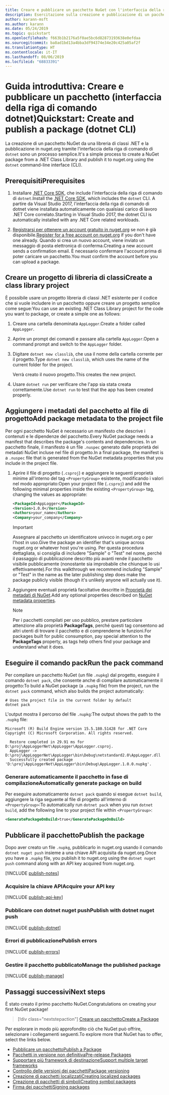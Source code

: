 ```yaml
---
title: Creare e pubblicare un pacchetto NuGet con l'interfaccia della riga di comando di dotnet
description: Esercitazione sulla creazione e pubblicazione di un pacchetto NuGet tramite l'interfaccia della riga di comando di .NET Core, ovvero dotnet.
author: karann-msft
ms.author: karann
ms.date: 05/24/2019
ms.topic: quickstart
ms.openlocfilehash: f663b1b2176a5f0ae5bc6d82873193638e0efdaa
ms.sourcegitcommit: ba8ad1bd13a4bba3df94374e34e20c425a05af2f
ms.translationtype: HT
ms.contentlocale: it-IT
ms.lasthandoff: 08/06/2019
ms.locfileid: "68833391"
---
```

# <a name="quickstart-create-and-publish-a-package-dotnet-cli"></a><span data-ttu-id="254c6-103">Guida introduttiva: Creare e pubblicare un pacchetto (interfaccia della riga di comando dotnet)</span><span class="sxs-lookup"><span data-stu-id="254c6-103">Quickstart: Create and publish a package (dotnet CLI)</span></span>

<span data-ttu-id="254c6-104">La creazione di un pacchetto NuGet da una libreria di classi .NET e la pubblicazione in nuget.org tramite l'interfaccia della riga di comando di `dotnet` sono un processo semplice.</span><span class="sxs-lookup"><span data-stu-id="254c6-104">It's a simple process to create a NuGet package from a .NET Class Library and publish it to nuget.org using the `dotnet` command-line interface (CLI).</span></span>

## <a name="prerequisites"></a><span data-ttu-id="254c6-105">Prerequisiti</span><span class="sxs-lookup"><span data-stu-id="254c6-105">Prerequisites</span></span>

1. <span data-ttu-id="254c6-106">Installare [.NET Core SDK](https://www.microsoft.com/net/download/), che include l'interfaccia della riga di comando di `dotnet`.</span><span class="sxs-lookup"><span data-stu-id="254c6-106">Install the [.NET Core SDK](https://www.microsoft.com/net/download/), which includes the `dotnet` CLI.</span></span> <span data-ttu-id="254c6-107">A partire da Visual Studio 2017, l'interfaccia della riga di comando di dotnet viene installata automaticamente con qualsiasi carico di lavoro .NET Core correlato.</span><span class="sxs-lookup"><span data-stu-id="254c6-107">Starting in Visual Studio 2017, the dotnet CLI is automatically installed with any .NET Core related workloads.</span></span>

1. <span data-ttu-id="254c6-108">[Registrarsi per ottenere un account gratuito in nuget.org](https://www.nuget.org/users/account/LogOn?returnUrl=%2F) se non è già disponibile.</span><span class="sxs-lookup"><span data-stu-id="254c6-108">[Register for a free account on nuget.org](https://www.nuget.org/users/account/LogOn?returnUrl=%2F) if you don't have one already.</span></span> <span data-ttu-id="254c6-109">Quando si crea un nuovo account, viene inviato un messaggio di posta elettronica di conferma.</span><span class="sxs-lookup"><span data-stu-id="254c6-109">Creating a new account sends a confirmation email.</span></span> <span data-ttu-id="254c6-110">È necessario confermare l'account prima di poter caricare un pacchetto.</span><span class="sxs-lookup"><span data-stu-id="254c6-110">You must confirm the account before you can upload a package.</span></span>

## <a name="create-a-class-library-project"></a><span data-ttu-id="254c6-111">Creare un progetto di libreria di classi</span><span class="sxs-lookup"><span data-stu-id="254c6-111">Create a class library project</span></span>

<span data-ttu-id="254c6-112">È possibile usare un progetto libreria di classi .NET esistente per il codice che si vuole includere in un pacchetto oppure creare un progetto semplice come segue:</span><span class="sxs-lookup"><span data-stu-id="254c6-112">You can use an existing .NET Class Library project for the code you want to package, or create a simple one as follows:</span></span>

1. <span data-ttu-id="254c6-113">Creare una cartella denominata `AppLogger`.</span><span class="sxs-lookup"><span data-stu-id="254c6-113">Create a folder called `AppLogger`.</span></span>

1. <span data-ttu-id="254c6-114">Aprire un prompt dei comandi e passare alla cartella `AppLogger`.</span><span class="sxs-lookup"><span data-stu-id="254c6-114">Open a command prompt and switch to the `AppLogger` folder.</span></span>

1. <span data-ttu-id="254c6-115">Digitare `dotnet new classlib`, che usa il nome della cartella corrente per il progetto.</span><span class="sxs-lookup"><span data-stu-id="254c6-115">Type `dotnet new classlib`, which uses the name of the current folder for the project.</span></span>

   <span data-ttu-id="254c6-116">Verrà creato il nuovo progetto.</span><span class="sxs-lookup"><span data-stu-id="254c6-116">This creates the new project.</span></span>

1. <span data-ttu-id="254c6-117">Usare `dotnet run` per verificare che l'app sia stata creata correttamente.</span><span class="sxs-lookup"><span data-stu-id="254c6-117">Use `dotnet run` to test that the app has been created properly.</span></span>

## <a name="add-package-metadata-to-the-project-file"></a><span data-ttu-id="254c6-118">Aggiungere i metadati del pacchetto al file di progetto</span><span class="sxs-lookup"><span data-stu-id="254c6-118">Add package metadata to the project file</span></span>

<span data-ttu-id="254c6-119">Per ogni pacchetto NuGet è necessario un manifesto che descrive i contenuti e le dipendenze del pacchetto.</span><span class="sxs-lookup"><span data-stu-id="254c6-119">Every NuGet package needs a manifest that describes the package's contents and dependencies.</span></span> <span data-ttu-id="254c6-120">In un pacchetto finale, il manifesto è un file `.nuspec` generato dalle proprietà dei metadati NuGet incluse nel file di progetto.</span><span class="sxs-lookup"><span data-stu-id="254c6-120">In a final package, the manifest is a `.nuspec` file that is generated from the NuGet metadata properties that you include in the project file.</span></span>

1. <span data-ttu-id="254c6-121">Aprire il file di progetto (`.csproj`) e aggiungere le seguenti proprietà minime all'interno del tag `<PropertyGroup>` esistente, modificando i valori nel modo appropriato:</span><span class="sxs-lookup"><span data-stu-id="254c6-121">Open your project file (`.csproj`) and add the following minimal properties inside the existing `<PropertyGroup>` tag, changing the values as appropriate:</span></span>

    ```xml
    <PackageId>AppLogger</PackageId>
    <Version>1.0.0</Version>
    <Authors>your_name</Authors>
    <Company>your_company</Company>
    ```

    > [!Important]
    > <span data-ttu-id="254c6-122">Assegnare al pacchetto un identificatore univoco in nuget.org o per l'host in uso.</span><span class="sxs-lookup"><span data-stu-id="254c6-122">Give the package an identifier that's unique across nuget.org or whatever host you're using.</span></span> <span data-ttu-id="254c6-123">Per questa procedura dettagliata, si consiglia di includere "Sample" o "Test" nel nome, perché il passaggio di pubblicazione descritto più avanti rende il pacchetto visibile pubblicamente (nonostante sia improbabile che chiunque lo usi effettivamente).</span><span class="sxs-lookup"><span data-stu-id="254c6-123">For this walkthrough we recommend including "Sample" or "Test" in the name as the later publishing step does make the package publicly visible (though it's unlikely anyone will actually use it).</span></span>

1. <span data-ttu-id="254c6-124">Aggiungere eventuali proprietà facoltative descritte in [Proprietà dei metadati di NuGet](/dotnet/core/tools/csproj#nuget-metadata-properties).</span><span class="sxs-lookup"><span data-stu-id="254c6-124">Add any optional properties described on [NuGet metadata properties](/dotnet/core/tools/csproj#nuget-metadata-properties).</span></span>

    > [!Note]
    > <span data-ttu-id="254c6-125">Per i pacchetti compilati per uso pubblico, prestare particolare attenzione alla proprietà **PackageTags**, perché questi tag consentono ad altri utenti di trovare il pacchetto e di comprenderne le funzioni.</span><span class="sxs-lookup"><span data-stu-id="254c6-125">For packages built for public consumption, pay special attention to the **PackageTags** property, as tags help others find your package and understand what it does.</span></span>

## <a name="run-the-pack-command"></a><span data-ttu-id="254c6-126">Eseguire il comando pack</span><span class="sxs-lookup"><span data-stu-id="254c6-126">Run the pack command</span></span>

<span data-ttu-id="254c6-127">Per compilare un pacchetto NuGet (un file `.nupkg`) dal progetto, eseguire il comando `dotnet pack`, che consente anche di compilare automaticamente il progetto:</span><span class="sxs-lookup"><span data-stu-id="254c6-127">To build a NuGet package (a `.nupkg` file) from the project, run the `dotnet pack` command, which also builds the project automatically:</span></span>

```cli
# Uses the project file in the current folder by default
dotnet pack
```

<span data-ttu-id="254c6-128">L'output mostra il percorso del file `.nupkg`:</span><span class="sxs-lookup"><span data-stu-id="254c6-128">The output shows the path to the `.nupkg` file:</span></span>

```output
Microsoft (R) Build Engine version 15.5.180.51428 for .NET Core
Copyright (C) Microsoft Corporation. All rights reserved.

  Restore completed in 29.91 ms for D:\proj\AppLoggerNet\AppLogger\AppLogger.csproj.
  AppLogger -> D:\proj\AppLoggerNet\AppLogger\bin\Debug\netstandard2.0\AppLogger.dll
  Successfully created package 'D:\proj\AppLoggerNet\AppLogger\bin\Debug\AppLogger.1.0.0.nupkg'.
```

### <a name="automatically-generate-package-on-build"></a><span data-ttu-id="254c6-129">Generare automaticamente il pacchetto in fase di compilazione</span><span class="sxs-lookup"><span data-stu-id="254c6-129">Automatically generate package on build</span></span>

<span data-ttu-id="254c6-130">Per eseguire automaticamente `dotnet pack` quando si esegue `dotnet build`, aggiungere la riga seguente al file di progetto all'interno di `<PropertyGroup>`:</span><span class="sxs-lookup"><span data-stu-id="254c6-130">To automatically run `dotnet pack` when you run `dotnet build`, add the following line to your project file within `<PropertyGroup>`:</span></span>

```xml
<GeneratePackageOnBuild>true</GeneratePackageOnBuild>
```

## <a name="publish-the-package"></a><span data-ttu-id="254c6-131">Pubblicare il pacchetto</span><span class="sxs-lookup"><span data-stu-id="254c6-131">Publish the package</span></span>

<span data-ttu-id="254c6-132">Dopo aver creato un file `.nupkg`, pubblicarlo in nuget.org usando il comando `dotnet nuget push` insieme a una chiave API acquisita da nuget.org.</span><span class="sxs-lookup"><span data-stu-id="254c6-132">Once you have a `.nupkg` file, you publish it to nuget.org using the `dotnet nuget push` command along with an API key acquired from nuget.org.</span></span>

[!INCLUDE [publish-notes](includes/publish-notes.md)]

### <a name="acquire-your-api-key"></a><span data-ttu-id="254c6-133">Acquisire la chiave API</span><span class="sxs-lookup"><span data-stu-id="254c6-133">Acquire your API key</span></span>

[!INCLUDE [publish-api-key](includes/publish-api-key.md)]

### <a name="publish-with-dotnet-nuget-push"></a><span data-ttu-id="254c6-134">Pubblicare con dotnet nuget push</span><span class="sxs-lookup"><span data-stu-id="254c6-134">Publish with dotnet nuget push</span></span>

[!INCLUDE [publish-dotnet](includes/publish-dotnet.md)]

### <a name="publish-errors"></a><span data-ttu-id="254c6-135">Errori di pubblicazione</span><span class="sxs-lookup"><span data-stu-id="254c6-135">Publish errors</span></span>

[!INCLUDE [publish-errors](includes/publish-errors.md)]

### <a name="manage-the-published-package"></a><span data-ttu-id="254c6-136">Gestire il pacchetto pubblicato</span><span class="sxs-lookup"><span data-stu-id="254c6-136">Manage the published package</span></span>

[!INCLUDE [publish-manage](includes/publish-manage.md)]

## <a name="next-steps"></a><span data-ttu-id="254c6-137">Passaggi successivi</span><span class="sxs-lookup"><span data-stu-id="254c6-137">Next steps</span></span>

<span data-ttu-id="254c6-138">È stato creato il primo pacchetto NuGet.</span><span class="sxs-lookup"><span data-stu-id="254c6-138">Congratulations on creating your first NuGet package!</span></span>

> [!div class="nextstepaction"]
> [<span data-ttu-id="254c6-139">Creare un pacchetto</span><span class="sxs-lookup"><span data-stu-id="254c6-139">Create a Package</span></span>](../create-packages/creating-a-package-dotnet-cli.md)

<span data-ttu-id="254c6-140">Per esplorare in modo più approfondito ciò che NuGet può offrire, selezionare i collegamenti seguenti.</span><span class="sxs-lookup"><span data-stu-id="254c6-140">To explore more that NuGet has to offer, select the links below.</span></span>

- [<span data-ttu-id="254c6-141">Pubblicare un pacchetto</span><span class="sxs-lookup"><span data-stu-id="254c6-141">Publish a Package</span></span>](../nuget-org/publish-a-package.md)
- [<span data-ttu-id="254c6-142">Pacchetti in versione non definitiva</span><span class="sxs-lookup"><span data-stu-id="254c6-142">Pre-release Packages</span></span>](../create-packages/Prerelease-Packages.md)
- [<span data-ttu-id="254c6-143">Supportare più framework di destinazione</span><span class="sxs-lookup"><span data-stu-id="254c6-143">Support multiple target frameworks</span></span>](../create-packages/multiple-target-frameworks-project-file.md)
- [<span data-ttu-id="254c6-144">Controllo delle versioni dei pacchetti</span><span class="sxs-lookup"><span data-stu-id="254c6-144">Package versioning</span></span>](../reference/package-versioning.md)
- [<span data-ttu-id="254c6-145">Creazione di pacchetti localizzati</span><span class="sxs-lookup"><span data-stu-id="254c6-145">Creating localized packages</span></span>](../create-packages/creating-localized-packages.md)
- [<span data-ttu-id="254c6-146">Creazione di pacchetti di simboli</span><span class="sxs-lookup"><span data-stu-id="254c6-146">Creating symbol packages</span></span>](../create-packages/symbol-packages-snupkg.md)
- [<span data-ttu-id="254c6-147">Firma dei pacchetti</span><span class="sxs-lookup"><span data-stu-id="254c6-147">Signing packages</span></span>](../create-packages/Sign-a-package.md)

